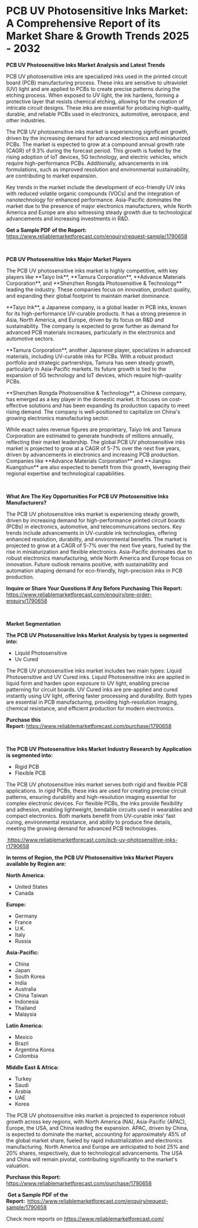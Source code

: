 <p><h1>PCB UV Photosensitive Inks Market: A Comprehensive Report of its Market Share & Growth Trends 2025 - 2032</h1></p><p><strong>PCB UV Photosensitive Inks Market Analysis and Latest Trends</strong></p>
<p><p>PCB UV photosensitive inks are specialized inks used in the printed circuit board (PCB) manufacturing process. These inks are sensitive to ultraviolet (UV) light and are applied to PCBs to create precise patterns during the etching process. When exposed to UV light, the ink hardens, forming a protective layer that resists chemical etching, allowing for the creation of intricate circuit designs. These inks are essential for producing high-quality, durable, and reliable PCBs used in electronics, automotive, aerospace, and other industries.</p><p>The PCB UV photosensitive inks market is experiencing significant growth, driven by the increasing demand for advanced electronics and miniaturized PCBs. The market is expected to grow at a compound annual growth rate (CAGR) of 9.3% during the forecast period. This growth is fueled by the rising adoption of IoT devices, 5G technology, and electric vehicles, which require high-performance PCBs. Additionally, advancements in ink formulations, such as improved resolution and environmental sustainability, are contributing to market expansion.</p><p>Key trends in the market include the development of eco-friendly UV inks with reduced volatile organic compounds (VOCs) and the integration of nanotechnology for enhanced performance. Asia-Pacific dominates the market due to the presence of major electronics manufacturers, while North America and Europe are also witnessing steady growth due to technological advancements and increasing investments in R&D.</p></p>
<p><strong>Get a Sample PDF of the Report:&nbsp;</strong> <a href="https://www.reliablemarketforecast.com/enquiry/request-sample/1790658?utm_campaign=1743&utm_medium=2&utm_source=Github&utm_content=ia&utm_term=30012025&utm_id=pcb-uv-photosensitive-inks">https://www.reliablemarketforecast.com/enquiry/request-sample/1790658</a></p>
<p>&nbsp;</p>
<p><strong>PCB UV Photosensitive Inks Major Market Players</strong></p>
<p><p>The PCB UV photosensitive inks market is highly competitive, with key players like **Taiyo Ink**, **Tamura Corporation**, **Advance Materials Corporation**, and **Shenzhen Rongda Photosensitive & Technology** leading the industry. These companies focus on innovation, product quality, and expanding their global footprint to maintain market dominance.</p><p>**Taiyo Ink**, a Japanese company, is a global leader in PCB inks, known for its high-performance UV-curable products. It has a strong presence in Asia, North America, and Europe, driven by its focus on R&D and sustainability. The company is expected to grow further as demand for advanced PCB materials increases, particularly in the electronics and automotive sectors.</p><p>**Tamura Corporation**, another Japanese player, specializes in advanced materials, including UV-curable inks for PCBs. With a robust product portfolio and strategic partnerships, Tamura has seen steady growth, particularly in Asia-Pacific markets. Its future growth is tied to the expansion of 5G technology and IoT devices, which require high-quality PCBs.</p><p>**Shenzhen Rongda Photosensitive & Technology**, a Chinese company, has emerged as a key player in the domestic market. It focuses on cost-effective solutions and has been expanding its production capacity to meet rising demand. The company is well-positioned to capitalize on China's growing electronics manufacturing sector.</p><p>While exact sales revenue figures are proprietary, Taiyo Ink and Tamura Corporation are estimated to generate hundreds of millions annually, reflecting their market leadership. The global PCB UV photosensitive inks market is projected to grow at a CAGR of 5-7% over the next five years, driven by advancements in electronics and increasing PCB production. Companies like **Advance Materials Corporation** and **Jiangsu Kuangshun** are also expected to benefit from this growth, leveraging their regional expertise and technological capabilities.</p></p>
<p>&nbsp;</p>
<p><strong>What Are The Key Opportunities For PCB UV Photosensitive Inks Manufacturers?</strong></p>
<p><p>The PCB UV photosensitive inks market is experiencing steady growth, driven by increasing demand for high-performance printed circuit boards (PCBs) in electronics, automotive, and telecommunications sectors. Key trends include advancements in UV-curable ink technologies, offering enhanced resolution, durability, and environmental benefits. The market is projected to grow at a CAGR of 5-7% over the next five years, fueled by the rise in miniaturization and flexible electronics. Asia-Pacific dominates due to robust electronics manufacturing, while North America and Europe focus on innovation. Future outlook remains positive, with sustainability and automation shaping demand for eco-friendly, high-precision inks in PCB production.</p></p>
<p><strong>Inquire or Share Your Questions If Any Before Purchasing This Report:</strong> <a href="https://www.reliablemarketforecast.com/enquiry/pre-order-enquiry/1790658?utm_campaign=1743&utm_medium=2&utm_source=Github&utm_content=ia&utm_term=30012025&utm_id=pcb-uv-photosensitive-inks">https://www.reliablemarketforecast.com/enquiry/pre-order-enquiry/1790658</a></p>
<p>&nbsp;</p>
<p><strong>Market Segmentation</strong></p>
<p><strong>The PCB UV Photosensitive Inks Market Analysis by types is segmented into:</strong></p>
<p><ul><li>Liquid Photosensitive</li><li>Uv Cured</li></ul></p>
<p><p>The PCB UV photosensitive inks market includes two main types: Liquid Photosensitive and UV Cured inks. Liquid Photosensitive inks are applied in liquid form and harden upon exposure to UV light, enabling precise patterning for circuit boards. UV Cured inks are pre-applied and cured instantly using UV light, offering faster processing and durability. Both types are essential in PCB manufacturing, providing high-resolution imaging, chemical resistance, and efficient production for modern electronics.</p></p>
<p><strong>Purchase this Report:&nbsp;</strong><a href="https://www.reliablemarketforecast.com/purchase/1790658?utm_campaign=1743&utm_medium=2&utm_source=Github&utm_content=ia&utm_term=30012025&utm_id=pcb-uv-photosensitive-inks">https://www.reliablemarketforecast.com/purchase/1790658</a></p>
<p>&nbsp;</p>
<p><strong>The PCB UV Photosensitive Inks Market Industry Research by Application is segmented into:</strong></p>
<p><ul><li>Rigid PCB</li><li>Flexible PCB</li></ul></p>
<p><p>The PCB UV photosensitive inks market serves both rigid and flexible PCB applications. In rigid PCBs, these inks are used for creating precise circuit patterns, ensuring durability and high-resolution imaging essential for complex electronic devices. For flexible PCBs, the inks provide flexibility and adhesion, enabling lightweight, bendable circuits used in wearables and compact electronics. Both markets benefit from UV-curable inks' fast curing, environmental resistance, and ability to produce fine details, meeting the growing demand for advanced PCB technologies.</p></p>
<p><a href="https://www.reliablemarketforecast.com/pcb-uv-photosensitive-inks-r1790658?utm_campaign=1743&utm_medium=2&utm_source=Github&utm_content=ia&utm_term=30012025&utm_id=pcb-uv-photosensitive-inks">&nbsp;https://www.reliablemarketforecast.com/pcb-uv-photosensitive-inks-r1790658</a></p>
<p><strong>In terms of Region, the PCB UV Photosensitive Inks Market Players available by Region are:</strong></p>
<p>
    <p> <strong> North America: </strong>
        <ul>
            <li>United States</li>
            <li>Canada</li>
        </ul>
        </p> 
    <p> <strong> Europe: </strong>
        <ul>
            <li>Germany</li>
            <li>France</li>
            <li>U.K.</li>
            <li>Italy</li>
            <li>Russia</li>
        </ul>
        </p> 
    <p> <strong> Asia-Pacific: </strong>
        <ul>
            <li>China</li>
            <li>Japan</li>
            <li>South Korea</li>
            <li>India</li>
            <li>Australia</li>
            <li>China Taiwan</li>
            <li>Indonesia</li>
            <li>Thailand</li>
            <li>Malaysia</li>
        </ul>
        </p> 
    <p> <strong> Latin America: </strong>
        <ul>
            <li>Mexico</li>
            <li>Brazil</li>
            <li>Argentina Korea</li>
            <li>Colombia</li>
        </ul>
        </p> 
    <p> <strong> Middle East & Africa: </strong>
        <ul>
            <li>Turkey</li>
            <li>Saudi</li>
            <li>Arabia</li>
            <li>UAE</li>
            <li>Korea</li>
        </ul>
    </p>
    </p>
<p><p>The PCB UV photosensitive inks market is projected to experience robust growth across key regions, with North America (NA), Asia-Pacific (APAC), Europe, the USA, and China leading the expansion. APAC, driven by China, is expected to dominate the market, accounting for approximately 45% of the global market share, fueled by rapid industrialization and electronics manufacturing. North America and Europe are anticipated to hold 25% and 20% shares, respectively, due to technological advancements. The USA and China will remain pivotal, contributing significantly to the market's valuation.</p></p>
<p><strong>Purchase this Report: </strong><a href="https://www.reliablemarketforecast.com/purchase/1790658?utm_campaign=1743&utm_medium=2&utm_source=Github&utm_content=ia&utm_term=30012025&utm_id=pcb-uv-photosensitive-inks">https://www.reliablemarketforecast.com/purchase/1790658</a></p>
<p>&nbsp;<strong>Get a Sample PDF of the Report:&nbsp;&nbsp;</strong><a href="https://www.reliablemarketforecast.com/enquiry/request-sample/1790658?utm_campaign=1743&utm_medium=2&utm_source=Github&utm_content=ia&utm_term=30012025&utm_id=pcb-uv-photosensitive-inks">https://www.reliablemarketforecast.com/enquiry/request-sample/1790658</a></p>
<p><strong></strong></p>
<p>Check more reports on <a href="https://www.reliablemarketforecast.com/?utm_campaign=1743&utm_medium=2&utm_source=Github&utm_content=ia&utm_term=30012025&utm_id=pcb-uv-photosensitive-inks">https://www.reliablemarketforecast.com/</a></p>